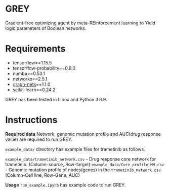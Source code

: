 # GREY
Gradient-free optimizing agent by meta-REinforcement learning to Yield logic parameters of Boolean networks.
 
# Requirements
- tensorflow==1.15.5
- tensorflow-probability==0.8.0
- numba==0.53.1
- networkx==2.5.1
- [graph-nets](https://github.com/deepmind/graph_nets)==1.1.0
- scikit-learn==0.24.2

GREY has been tested in Linux and Python 3.6.9.

# Instructions

**Required data**
Network, genomic mutation profile and AUC(drug response value) are required to run GREY.

`example_data/` directory has example files for trametinib as follows.

`example_data/trametinib_network.csv` - Drug response core network for trametinib. (Column-source, Row-target)
`example_data/Core_profile_MM.csv` - Genomic mutation profile of nodes(genes) in the `trametinib_network.csv`. (Column-Cell line, Row-Gene, AUC)

**Usage**
`run_example.ipynb` has example code to run GREY.